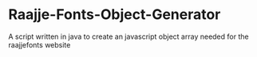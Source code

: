 # Raajje-Fonts-Object-Generator
A script written in java to create an javascript object array needed for the raajjefonts website
